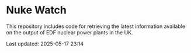 # Nuke Watch

This repository includes code for retrieving the latest information available on the output of EDF nuclear power plants in the UK.

Last updated: 2025-05-17 23:14